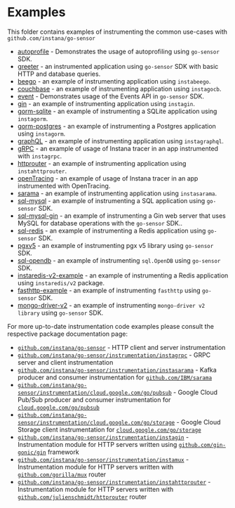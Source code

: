Examples
========

This folder contains examples of instrumenting the common use-cases with `github.com/instana/go-sensor`

* [autoprofile](./autoprofile) - Demonstrates the usage of autoprofiling using `go-sensor` SDK.
* [greeter](./http-database-greeter) - an instrumented application using `go-sensor` SDK with basic HTTP and database queries.
* [beego](./beego) - an example of instrumenting application using `instabeego`.
* [couchbase](./couchbase) - an example of instrumenting application using `instagocb`.
* [event](./event) - Demonstrates usage of the Events API in `go-sensor` SDK.
* [gin](./gin) - an example of instrumenting application using `instagin`.
* [gorm-sqlite](./gorm-sqlite) - an example of instrumenting a SQLite application using `instagorm`.
* [gorm-postgres](./gorm-postgres) - an example of instrumenting a Postgres application using `instagorm`.
* [graphQL](./graphql) - an example of instrumenting application using `instagraphql`.
* [gRPC](./grpc-client-server) - an example of usage of Instana tracer in an app instrumented with `instagrpc`.
* [httprouter](./httprouter) - an example of instrumenting application using `instahttprouter`.
* [openTracing](./opentracing) - an example of usage of Instana tracer in an app instrumented with OpenTracing.
* [sarama](./sarama) - an example of instrumenting application using `instasarama`.
* [sql-mysql](./sql-mysql) - an example of instrumenting a SQL application using `go-sensor` SDK.
* [sql-mysql-gin](./sql-mysql-gin) - an example of instrumenting a Gin web server that uses MySQL for database operations with the `go-sensor` SDK..
* [sql-redis](./sql-redis) - an example of instrumenting a Redis application using `go-sensor` SDK.
* [pgxv5](./pgxv5) - an example of instrumenting pgx v5 library using `go-sensor` SDK.
* [sql-opendb](./sql-opendb) - an example of instrumenting `sql.OpenDB` using `go-sensor` SDK.
* [instaredis-v2-example](./instaredis-v2-example) - an example of instrumenting a Redis application using `instaredis/v2` package.
* [fasthttp-example](./basic_usage_fasthttp) - an example of instrumenting `fasthttp` using `go-sensor` SDK.
* [mongo-driver-v2](./mongo-driver-v2) - an example of instrumenting `mongo-driver v2 library` using `go-sensor` SDK.

For more up-to-date instrumentation code examples please consult the respective package documentation page:

* [`github.com/instana/go-sensor`](https://pkg.go.dev/github.com/instana/go-sensor?tab=doc#pkg-overview) - HTTP client and server instrumentation
* [`github.com/instana/go-sensor/instrumentation/instagrpc`](https://pkg.go.dev/github.com/instana/go-sensor/instrumentation/instagrpc?tab=doc#pkg-overview) - GRPC server and client instrumentation
* [`github.com/instana/go-sensor/instrumentation/instasarama`](https://pkg.go.dev/github.com/instana/go-sensor/instrumentation/instasarama?tab=doc#pkg-overview) - Kafka producer and consumer instrumentation for [`github.com/IBM/sarama`](https://github.com/IBM/sarama)
* [`github.com/instana/go-sensor/instrumentation/cloud.google.com/go/pubsub`](https://pkg.go.dev/github.com/instana/go-sensor/instrumentation/cloud.google.com/go/pubsub?tab=doc#pkg-overview) - Google Cloud Pub/Sub producer and consumer instrumentation for [`cloud.google.com/go/pubsub`](https://cloud.google.com/go/pubsub)
* [`github.com/instana/go-sensor/instrumentation/cloud.google.com/go/storage`](https://pkg.go.dev/github.com/instana/go-sensor/instrumentation/cloud.google.com/go/storage?tab=doc#pkg-overview) - Google Cloud Storage client instrumentation for [`cloud.google.com/go/storage`](https://cloud.google.com/go/storage)
* [`github.com/instana/go-sensor/instrumentation/instagin`](https://pkg.go.dev/github.com/instana/go-sensor/instrumentation/instagin?tab=doc#pkg-overview) - Instrumentation module for HTTP servers written using [`github.com/gin-gonic/gin`](https://github.com/gin-gonic/gin) framework
* [`github.com/instana/go-sensor/instrumentation/instamux`](https://pkg.go.dev/github.com/instana/go-sensor/instrumentation/instamux?tab=doc#pkg-overview) - Instrumentation module for HTTP servers written with [`github.com/gorilla/mux`](https://github.com/gorilla/mux) router
* [`github.com/instana/go-sensor/instrumentation/instahttprouter`](https://pkg.go.dev/github.com/instana/go-sensor/instrumentation/instahttprouter?tab=doc#pkg-overview) - Instrumentation module for HTTP servers written with [`github.com/julienschmidt/httprouter`](https://github.com/julienschmidt/httprouter) router

